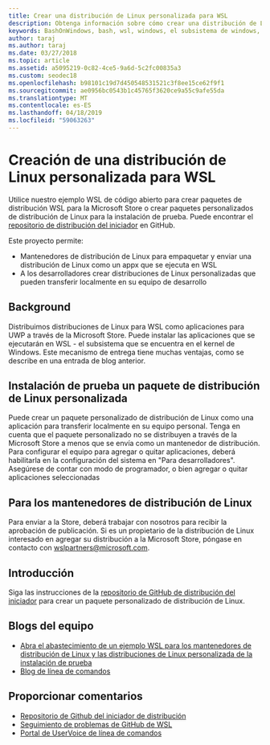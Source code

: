 ```yaml
---
title: Crear una distribución de Linux personalizada para WSL
description: Obtenga información sobre cómo crear una distribución de Linux personalizada para el subsistema de Windows para Linux.
keywords: BashOnWindows, bash, wsl, windows, el subsistema de windows, distribución, personalizado
author: taraj
ms.author: taraj
ms.date: 03/27/2018
ms.topic: article
ms.assetid: a5095219-0c82-4ce5-9a6d-5c2fc00835a3
ms.custom: seodec18
ms.openlocfilehash: b98101c19d7d450548531521c3f8ee15ce62f9f1
ms.sourcegitcommit: ae0956bc0543b1c45765f3620ce9a55c9afe55da
ms.translationtype: MT
ms.contentlocale: es-ES
ms.lasthandoff: 04/18/2019
ms.locfileid: "59063263"
---
```

# <a name="creating-a-custom-linux-distro-for-wsl"></a>Creación de una distribución de Linux personalizada para WSL

Utilice nuestro ejemplo WSL de código abierto para crear paquetes de distribución WSL para la Microsoft Store o crear paquetes personalizados de distribución de Linux para la instalación de prueba. Puede encontrar el [repositorio de distribución del iniciador](https://github.com/Microsoft/WSL-DistroLauncher) en GitHub.

Este proyecto permite:
* Mantenedores de distribución de Linux para empaquetar y enviar una distribución de Linux como un appx que se ejecuta en WSL
* A los desarrolladores crear distribuciones de Linux personalizadas que pueden transferir localmente en su equipo de desarrollo

## <a name="background"></a>Background
Distribuimos distribuciones de Linux para WSL como aplicaciones para UWP a través de la Microsoft Store. Puede instalar las aplicaciones que se ejecutarán en WSL - el subsistema que se encuentra en el kernel de Windows. Este mecanismo de entrega tiene muchas ventajas, como se describe en una entrada de blog anterior.

## <a name="sideloading-a-custom-linux-distro-package"></a>Instalación de prueba un paquete de distribución de Linux personalizada
Puede crear un paquete personalizado de distribución de Linux como una aplicación para transferir localmente en su equipo personal. Tenga en cuenta que el paquete personalizado no se distribuyen a través de la Microsoft Store a menos que se envía como un mantenedor de distribución.
Para configurar el equipo para agregar o quitar aplicaciones, deberá habilitarla en la configuración del sistema en "Para desarrolladores".  Asegúrese de contar con modo de programador, o bien agregar o quitar aplicaciones seleccionadas

## <a name="for-linux-distro-maintainers"></a>Para los mantenedores de distribución de Linux
Para enviar a la Store, deberá trabajar con nosotros para recibir la aprobación de publicación. Si es un propietario de la distribución de Linux interesado en agregar su distribución a la Microsoft Store, póngase en contacto con wslpartners@microsoft.com.

## <a name="getting-started"></a>Introducción
Siga las instrucciones de la [repositorio de GitHub de distribución del iniciador](https://github.com/Microsoft/WSL-DistroLauncher) para crear un paquete personalizado de distribución de Linux.

 
## <a name="team-blogs"></a>Blogs del equipo
*  [Abra el abastecimiento de un ejemplo WSL para los mantenedores de distribución de Linux y las distribuciones de Linux personalizada de la instalación de prueba](https://blogs.msdn.microsoft.com/commandline/2018/03/26/wsl-distro-launcher/)
* [Blog de línea de comandos](https://blogs.msdn.microsoft.com/commandline/)

## <a name="provide-feedback"></a>Proporcionar comentarios
* [Repositorio de Github del iniciador de distribución](https://github.com/Microsoft/WSL-DistroLauncher)
* [Seguimiento de problemas de GitHub de WSL](https://github.com/Microsoft/BashOnWindows/issues)
* [Portal de UserVoice de línea de comandos](https://wpdev.uservoice.com/forums/266908-command-prompt-console-bash-on-ubuntu-on-windo/category/161892-bash)
